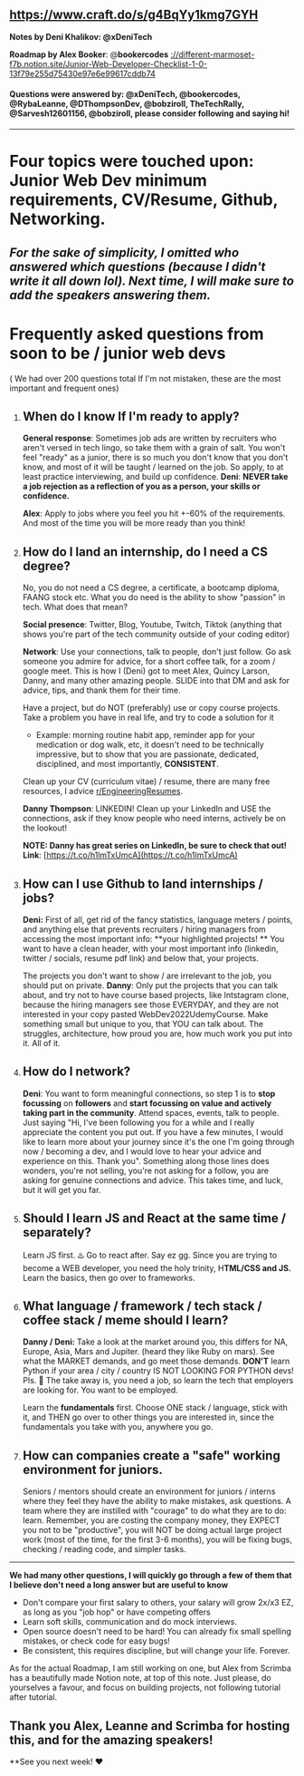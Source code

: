 https://www.craft.do/s/g4BqYy1kmg7GYH 
--- 

**Notes by Deni Khalikov: @xDeniTech**

**Roadmap by Alex Booker**: @**bookercodes** [://different-marmoset-f7b.notion.site/Junior-Web-Developer-Checklist-1-0-13f79e255d75430e97e6e99617cddb74](https://different-marmoset-f7b.notion.site/Junior-Web-Developer-Checklist-1-0-13f79e255d75430e97e6e99617cddb74)

#### Q**uestions were answered by:** @xDeniTech, @bookercodes, @RybaLeanne,  @DThompsonDev, @bobziroll, TheTechRally, @Sarvesh12601156, @bobziroll, **please consider following and saying hi!**

----

# Four topics were touched upon: Junior Web Dev minimum requirements, CV/Resume, Github, Networking.


*For the sake of simplicity, I omitted who answered which questions (because I didn't write it all down lol). Next time, I will make sure to add the speakers answering them.*
----

# Frequently asked questions from soon to be / junior web devs


( We had over 200 questions total If I'm not mistaken, these are the most important and frequent ones)

1. ## **When do I know If I'm ready to apply?**


	**General response**: Sometimes job ads are written by recruiters who aren't versed in tech lingo, so take them with a grain of salt. You won't feel "ready" as a junior, there is so much you don't know that you don't know, and most of it will be taught / learned on the job. So apply, to at least practice interviewing, and build up confidence. **Deni**: **NEVER take a job rejection as a reflection of you as a person, your skills or confidence.**

	**Alex**: Apply to jobs where you feel you hit +-60% of the requirements. And most of the time you will be more ready than you think!

2. ## How do I land an internship, do I need a CS degree?


	No, you do not need a CS degree, a certificate, a bootcamp diploma, FAANG stock etc. What you do need is the ability to show "passion" in tech. What does that mean? 

	**Social presence**: Twitter, Blog, Youtube, Twitch, Tiktok (anything that shows you're part of the tech community outside of your coding editor)

	**Network**: Use your connections, talk to people, don't just follow. Go ask someone you admire for advice, for a short coffee talk, for a zoom / google meet. This is how I (Deni) got to meet Alex, Quincy Larson, Danny, and many other amazing people. SLIDE into that DM and ask for advice, tips, and thank them for their time. 

	Have a project, but do NOT (preferably) use or copy course projects. Take a problem you have in real life, and try to code a solution for it


	- Example: morning routine habit app, reminder app for your medication or dog walk, etc, it doesn't need to be technically impressive, but to show that you are passionate, dedicated, disciplined, and most importantly, **CONSISTENT**.

	Clean up your CV (curriculum vitae) / resume, there are many free resources, I advice [r/EngineeringResumes](https://www.reddit.com/r/EngineeringResumes/).

	**Danny Thompson**: LINKEDIN! Clean up your LinkedIn and USE the connections, ask if they know people who need interns, actively be on the lookout!  


	**NOTE: Danny has great series on LinkedIn, be sure to check that out! Link**: [https://t.co/h1lmTxUmcA](https://t.co/h1lmTxUmcA)

3. ## How can I use Github to land internships / jobs?


	**Deni:** First of all, get rid of the fancy statistics, language meters / points, and anything else that prevents recruiters / hiring managers from accessing the most important info: **your highlighted projects! ** You want to have a clean header, with your most important info (linkedin, twitter / socials, resume pdf link) and below that, your projects.

	The projects you don't want to show / are irrelevant to the job, you should put on private. **Danny**: Only put the projects that you can talk about, and try not to have course based projects, like Intstagram clone, because the hiring managers see those EVERYDAY, and they are not interested in your copy pasted WebDev2022UdemyCourse. Make something small but unique to you, that YOU can talk about. The struggles, architecture, how proud you are, how much work you put into it. All of it. 

4. ## How do I network?


	**Deni**: You want to form meaningful connections, so step 1 is to **stop focussing** on **followers** and **start focussing on value and actively taking part in the community**. Attend spaces, events, talk to people. Just saying "Hi, I've been following you for a while and I really appreciate the content you put out. If you have a few minutes, I would like to learn more about your journey since it's the one I'm going through now / becoming a dev, and I would love to hear your advice and experience on this. Thank you". Something along those lines does wonders, you're not selling, you're not asking for a follow, you are asking for genuine connections and advice. This takes time, and luck, but it will get you far. 

5. ## **Should I learn JS and React at the same time / separately?**


	Learn JS first. ♨️ Go to react after. Say ez gg. Since you are trying to become a WEB developer, you need the holy trinity, H**TML/CSS and JS.** Learn the basics, then go over to frameworks. 

6. ## **What language / framework / tech stack / coffee stack / meme should I learn?**


	**Danny / Deni:** Take a look at the market around you, this differs for NA, Europe, Asia, Mars and Jupiter. (heard they like Ruby on mars). See what the MARKET demands, and go meet those demands. **DON'T** learn Python if your area / city / country IS NOT LOOKING FOR PYTHON devs! Pls. 🥲 The take away is, you need a job, so learn the tech that employers are looking for. You want to be employed.

	Learn the **fundamentals** first. Choose ONE stack / language, stick with it, and THEN go over to other things you are interested in, since the fundamentals you take with you, anywhere you go.

7. ## **How can companies create a "safe" working environment for juniors.**


	Seniors / mentors should create an environment for juniors / interns where they feel they have the ability to make mistakes, ask questions. A team where they are instilled with "courage" to do what they are to do: learn. Remember, you are costing the company money, they EXPECT you not to be "productive", you will NOT be doing actual large project work (most of the time, for the first 3-6 months), you will be fixing bugs, checking / reading code, and simpler tasks. 
----

**We had many other questions, I will quickly go through a few of them that I believe don't need a long answer but are useful to know**


- Don't compare your first salary to others, your salary will grow 2x/x3 EZ, as long as you "job hop" or have competing offers
- Learn soft skills, communication and do mock interviews.
- Open source doesn't need to be hard! You can already fix small spelling mistakes, or check code for easy bugs!
- Be consistent, this requires discipline, but will change your life. Forever.

As for the actual Roadmap, I am still working on one, but Alex from Scrimba has a beautifully made Notion note, at top of this note. Just please, do yourselves a favour, and focus on building projects, not following tutorial after tutorial.

Thank you Alex, Leanne and Scrimba for hosting this, and for the amazing speakers!
----

**See you next week! ♥️
